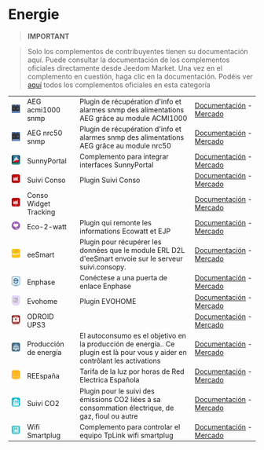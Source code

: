 
# Energie


>**IMPORTANT**

>Solo los complementos de contribuyentes tienen su documentación aquí. Puede consultar la documentación de los complementos oficiales directamente desde Jeedom Market. Una vez en el complemento en cuestión, haga clic en la documentación.
>Podéis ver [aquí](https://market.jeedom.com/index.php?v=d&p=market&type=plugin&categorie=energy) todos los complementos oficiales en esta categoría

| | | | |
|--- | --- | --- | ---|
|<img src="AEG_acmi1000/AEG_acmi1000_icon.png" class="pluginLogo" width="100" />|AEG acmi1000 snmp|Plugin de récupération d'info et alarmes snmp des alimentations AEG grâce au module ACMI1000|[Documentación](https://linuxnico.github.io/pluginAEGacmi1000/#language#/) - [Mercado](https://market.jeedom.com/index.php?v=d&p=market_display&id=3697)|
|<img src="AEG_nrc50/AEG_nrc50_icon.png" class="pluginLogo" width="100" />|AEG nrc50 snmp|Plugin de récupération d'info et alarmes snmp des alimentations AEG grâce au module nrc50|[Documentación](https://linuxnico.github.io/pluginAEGnrc50/#language#/) - [Mercado](https://market.jeedom.com/index.php?v=d&p=market_display&id=3719)|
|<img src="SunnyPortal/SunnyPortal_icon.png" class="pluginLogo" width="100" />|SunnyPortal|Complemento para integrar interfaces SunnyPortal|[Documentación](http://www.domoticadavinci.com/fr/developpement-de-plugins/sunny-web-portal-plugin-pour-jeedom/) - [Mercado](https://market.jeedom.com/index.php?v=d&p=market_display&id=3976)|
|<img src="conso/conso_icon.png" class="pluginLogo" width="100" />|Suivi Conso|Plugin Suivi Conso|[Documentación](https://mickeys27.github.io/Docs/conso/#language#/) - [Mercado](https://market.jeedom.com/index.php?v=d&p=market_display&id=1805)|
|<img src="consoWidget/consoWidget_icon.png" class="pluginLogo" width="100" />|Conso Widget Tracking||[Documentación](https://trmaud.github.io/SuiviConsoWidget/) - [Mercado](https://market.jeedom.com/index.php?v=d&p=market_display&id=3916)|
|<img src="ecowatt/ecowatt_icon.png" class="pluginLogo" width="100" />|Eco-2-watt|Plugin qui remonte les informations Ecowatt et EJP|[Documentación](https://github.com/jeedom/plugin-ecowatt/blob/stable/doc/#language#/index.asciidoc) - [Mercado](https://market.jeedom.com/index.php?v=d&p=market_display&id=1864)|
|<img src="eesmart/eesmart_icon.png" class="pluginLogo" width="100" />|eeSmart|Plugin pour récupérer les données que le module ERL D2L d'eeSmart envoie sur le serveur suivi.consopy.|[Documentación](https://caelion.github.io/jeedom-plugins-documentation/eeSmart/#language#/) - [Mercado](https://market.jeedom.com/index.php?v=d&p=market_display&id=3933)|
|<img src="enphase/enphase_icon.png" class="pluginLogo" width="100" />|Enphase|Conéctese a una puerta de enlace Enphase|[Documentación](https://kahowane.github.io/jeedom_enphase) - [Mercado](https://market.jeedom.com/index.php?v=d&p=market_display&id=3638)|
|<img src="evohome/evohome_icon.png" class="pluginLogo" width="100" />|Evohome|Plugin EVOHOME|[Documentación](https://ctwins.github.io/evohome4jeedom/#language#) - [Mercado](https://market.jeedom.com/index.php?v=d&p=market_display&id=3538)|
|<img src="odroidc2ups3/odroidc2ups3_icon.png" class="pluginLogo" width="100" />|ODROID UPS3||[Documentación]() - [Mercado](https://market.jeedom.com/index.php?v=d&p=market_display&id=3161)|
|<img src="prosommateur/prosommateur_icon.png" class="pluginLogo" width="100" />|Producción de energía|El autoconsumo es el objetivo en la producción de energía.. Ce plugin est là pour vous y aider en contrôlant les activations|[Documentación](http://mika-nt28.github.io/Documentations/prosommateur/#language#) - [Mercado](https://market.jeedom.com/index.php?v=d&p=market_display&id=3829)|
|<img src="ree/ree_icon.png" class="pluginLogo" width="100" />|REEspaña|Tarifa de la luz por horas de Red Electrica Española|[Documentación](https://jeedom.github.io/plugin-template/#language#/) - [Mercado](https://market.jeedom.com/index.php?v=d&p=market_display&id=3651)|
|<img src="suiviCO2/suiviCO2_icon.png" class="pluginLogo" width="100" />|Suivi CO2|Plugin pour le suivi des émissions CO2 liées à sa consommation électrique, de gaz, fioul ou autre|[Documentación](https://agp42.github.io/suiviCO2/#language#) - [Mercado](https://market.jeedom.com/index.php?v=d&p=market_display&id=3929)|
|<img src="wifismartplug/wifismartplug_icon.png" class="pluginLogo" width="100" />|Wifi Smartplug|Complemento para controlar el equipo TpLink wifi smartplug|[Documentación]() - [Mercado](https://market.jeedom.com/index.php?v=d&p=market_display&id=2898)|
